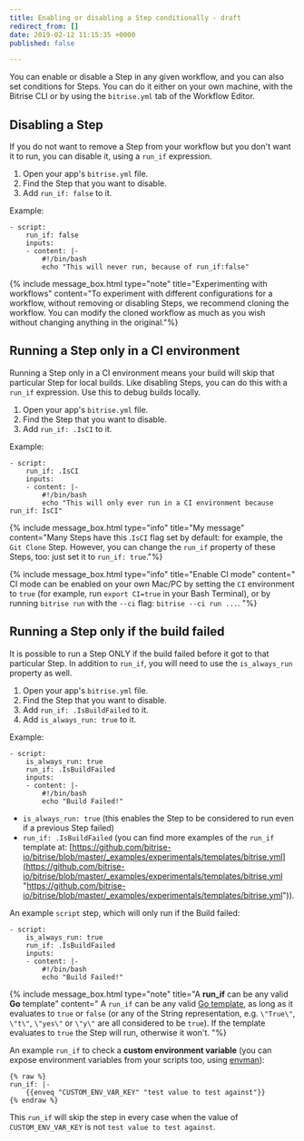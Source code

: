 ```yaml
---
title: Enabling or disabling a Step conditionally - draft
redirect_from: []
date: 2019-02-12 11:15:35 +0000
published: false

---
```

You can enable or disable a Step in any given workflow, and you can also set conditions for Steps. You can do it either on your own machine, with the Bitrise CLI or by using the `bitrise.yml` tab of the Workflow Editor.

## Disabling a Step

If you do not want to remove a Step from your workflow but you don't want it to run, you can disable it, using a `run_if` expression.

1. Open your app's `bitrise.yml` file.
2. Find the Step that you want to disable.
3. Add `run_if: false` to it.

Example:

    - script:
        run_if: false
        inputs:
        - content: |-
            #!/bin/bash
            echo "This will never run, because of run_if:false"

{% include message_box.html type="note" title="Experimenting with workflows" content="To experiment with different configurations for a workflow, without removing or disabling Steps, we recommend cloning the workflow. You can modify the cloned workflow as much as you wish without changing anything in the original."%}

## Running a Step only in a CI environment

Running a Step only in a CI environment means your build will skip that particular Step for local builds. Like disabling Steps, you can do this with a `run_if` expression. Use this to debug builds locally.

1. Open your app's `bitrise.yml` file.
2. Find the Step that you want to disable.
3. Add `run_if: .IsCI` to it.

Example:

    - script:
        run_if: .IsCI
        inputs:
        - content: |-
            #!/bin/bash
            echo "This will only ever run in a CI environment because run_if: IsCI"

{% include message_box.html type="info" title="My message" content="Many Steps have this .`IsCI` flag set by default: for example, the `Git Clone` Step. However, you can change the `run_if` property of these Steps, too: just set it to `run_if: true`."%}

{% include message_box.html type="info" title="Enable CI mode" content=" CI mode can be enabled on your own Mac/PC by setting the `CI` environment to `true` (for example, run `export CI=true` in your Bash Terminal), or by running `bitrise run` with the `--ci` flag: `bitrise --ci run ...`. "%}

## Running a Step only if the build failed

It is possible to run a Step ONLY if the build failed before it got to that particular Step. In addition to `run_if`, you will need to use the `is_always_run` property as well. 

1. Open your app's `bitrise.yml` file.
2. Find the Step that you want to disable.
3. Add `run_if: .IsBuildFailed` to it.
4. Add `is_always_run: true` to it.  

Example:

    - script:
        is_always_run: true
        run_if: .IsBuildFailed
        inputs:
        - content: |-
            #!/bin/bash
            echo "Build Failed!"

* `is_always_run: true` (this enables the Step to be considered to run even if a previous Step failed)
* `run_if: .IsBuildFailed` (you can find more examples of the `run_if` template at: [https://github.com/bitrise-io/bitrise/blob/master/_examples/experimentals/templates/bitrise.yml](https://github.com/bitrise-io/bitrise/blob/master/_examples/experimentals/templates/bitrise.yml "https://github.com/bitrise-io/bitrise/blob/master/_examples/experimentals/templates/bitrise.yml")).

An example `script` step, which will only run if the Build failed:

    - script:
        is_always_run: true
        run_if: .IsBuildFailed
        inputs:
        - content: |-
            #!/bin/bash
            echo "Build Failed!"

{% include message_box.html type="note" title="A **run_if** can be any valid **Go** template" content=" A `run_if` can be any valid [Go template](https://golang.org/pkg/text/template/), as long as it evaluates to `true` or `false` (or any of the String representation, e.g. `\"True\"`, `\"t\"`, `\"yes\"` or `\"y\"` are all considered to be `true`). If the template evaluates to `true` the Step will run, otherwise it won't. "%}

An example `run_if` to check a **custom environment variable** (you can expose environment variables from your scripts too, using [envman](https://github.com/bitrise-io/envman/)):

    {% raw %}
    run_if: |-
     	{{enveq "CUSTOM_ENV_VAR_KEY" "test value to test against"}}
    {% endraw %}    

This `run_if` will skip the step in every case when the value of `CUSTOM_ENV_VAR_KEY` is not `test value to test against`.